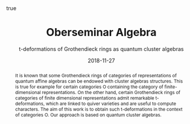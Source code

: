 ﻿---
subtitle: t-deformations of Grothendieck rings as quantum cluster algebras
title: Oberseminar Algebra
event_url: http://www.mi.uni-koeln.de/algebra/seminars/ws1819.html

location: Universität zu Köln
address:
#  street: 450 Serra Mall
  city: Cologne
#  region: CA
#  postcode: '94305'
  country: Germany

#summary: An example talk using Academic's Markdown slides feature.
abstract: "It is known that some Grothendieck rings of categories of representations of quantum affine algebras can be endowed with cluster algebras structures. This is true for example for certain categories O containing the category of finite-dimensional representations. On the other hand, certain Grothendieck rings of categories of finite dimensional representations admit remarkable t-deformations, which are linked to quiver varieties and are useful to compute characters. The aim of this work is to obtain such t-deformations in the context of categories O. Our approach is based on quantum cluster algebras."

# Talk start and end times.
#   End time can optionally be hidden by prefixing the line with `#`.
date: "2018-11-27"
#date_end: "2030-06-01T15:00:00Z"
all_day: true

# Schedule page publish date (NOT talk date).
publishDate: "2018-11-27"

authors: []
tags: []

# Is this a featured talk? (true/false)
featured: false

image:
  caption: 'Image credit: [**Unsplash**](https://unsplash.com/photos/bzdhc5b3Bxs)'
  focal_point: Right

links:
# - icon: twitter
#  icon_pack: fab
#  name: Follow
#  url: https://twitter.com/georgecushen
url_code: ""
url_pdf: ""
url_slides: ""
url_video: ""

# Markdown Slides (optional).
#   Associate this talk with Markdown slides.
#   Simply enter your slide deck's filename without extension.
#   E.g. `slides = "example-slides"` references `content/slides/example-slides.md`.
#   Otherwise, set `slides = ""`.
slides :

# Projects (optional).
#   Associate this post with one or more of your projects.
#   Simply enter your project's folder or file name without extension.
#   E.g. `projects = ["internal-project"]` references `content/project/deep-learning/index.md`.
#   Otherwise, set `projects = []`.
projects :

# Enable math on this page?
math: true
---


